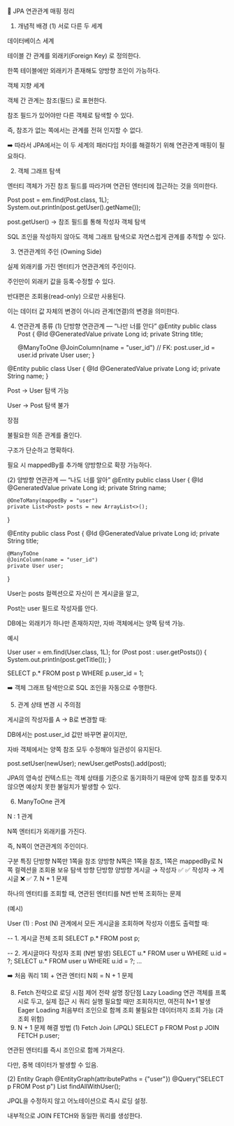 🔗 JPA 연관관계 매핑 정리
1. 개념적 배경
(1) 서로 다른 두 세계

데이터베이스 세계

테이블 간 관계를 외래키(Foreign Key) 로 정의한다.

한쪽 테이블에만 외래키가 존재해도 양방향 조인이 가능하다.

객체 지향 세계

객체 간 관계는 참조(필드) 로 표현한다.

참조 필드가 있어야만 다른 객체로 탐색할 수 있다.

즉, 참조가 없는 쪽에서는 관계를 전혀 인지할 수 없다.

➡️ 따라서 JPA에서는 이 두 세계의 패러다임 차이를 해결하기 위해 연관관계 매핑이 필요하다.

2. 객체 그래프 탐색

엔터티 객체가 가진 참조 필드를 따라가며 연관된 엔터티에 접근하는 것을 의미한다.

Post post = em.find(Post.class, 1L);
System.out.println(post.getUser().getName());


post.getUser() → 참조 필드를 통해 작성자 객체 탐색

SQL 조인을 작성하지 않아도 객체 그래프 탐색으로 자연스럽게 관계를 추적할 수 있다.

3. 연관관계의 주인 (Owning Side)

실제 외래키를 가진 엔터티가 연관관계의 주인이다.

주인만이 외래키 값을 등록·수정할 수 있다.

반대편은 조회용(read-only) 으로만 사용된다.

이는 데이터 값 자체의 변경이 아니라 관계(연결)의 변경을 의미한다.

4. 연관관계 종류
(1) 단방향 연관관계 — “나만 너를 안다”
@Entity
public class Post {
    @Id @GeneratedValue
    private Long id;
    private String title;

    @ManyToOne
    @JoinColumn(name = "user_id")  // FK: post.user_id = user.id
    private User user;
}

@Entity
public class User {
    @Id @GeneratedValue
    private Long id;
    private String name;
}


Post → User 탐색 가능

User → Post 탐색 불가

장점

불필요한 의존 관계를 줄인다.

구조가 단순하고 명확하다.

필요 시 mappedBy를 추가해 양방향으로 확장 가능하다.

(2) 양방향 연관관계 — “나도 너를 알아”
@Entity
public class User {
    @Id @GeneratedValue
    private Long id;
    private String name;

    @OneToMany(mappedBy = "user")
    private List<Post> posts = new ArrayList<>();
}

@Entity
public class Post {
    @Id @GeneratedValue
    private Long id;
    private String title;

    @ManyToOne
    @JoinColumn(name = "user_id")
    private User user;
}


User는 posts 컬렉션으로 자신이 쓴 게시글을 알고,

Post는 user 필드로 작성자를 안다.

DB에는 외래키가 하나만 존재하지만, 자바 객체에서는 양쪽 탐색 가능.

예시

User user = em.find(User.class, 1L);
for (Post post : user.getPosts()) {
    System.out.println(post.getTitle());
}

SELECT p.* FROM post p WHERE p.user_id = 1;


➡️ 객체 그래프 탐색만으로 SQL 조인을 자동으로 수행한다.

5. 관계 상태 변경 시 주의점

게시글의 작성자를 A → B로 변경할 때:

DB에서는 post.user_id 값만 바꾸면 끝이지만,

자바 객체에서는 양쪽 참조 모두 수정해야 일관성이 유지된다.

post.setUser(newUser);
newUser.getPosts().add(post);


JPA의 영속성 컨텍스트는 객체 상태를 기준으로 동기화하기 때문에
양쪽 참조를 맞추지 않으면 예상치 못한 불일치가 발생할 수 있다.

6. ManyToOne 관계

N : 1 관계

N쪽 엔터티가 외래키를 가진다.

즉, N쪽이 연관관계의 주인이다.

구분	특징
단방향	N쪽만 1쪽을 참조
양방향	N쪽은 1쪽을 참조, 1쪽은 mappedBy로 N쪽 컬렉션을 조회용 보유
탐색 방향	단방향	양방향
게시글 → 작성자	✅	✅
작성자 → 게시글	❌	✅
7. N + 1 문제

하나의 엔터티를 조회할 때, 연관된 엔터티를 N번 반복 조회하는 문제

(예시)

User (1) : Post (N) 관계에서 모든 게시글을 조회하며 작성자 이름도 출력할 때:

-- 1. 게시글 전체 조회
SELECT p.* FROM post p;

-- 2. 게시글마다 작성자 조회 (N번 발생)
SELECT u.* FROM user u WHERE u.id = ?;
SELECT u.* FROM user u WHERE u.id = ?;
...


➡️ 처음 쿼리 1회 + 연관 엔터티 N회 = N + 1 문제

8. Fetch 전략으로 로딩 시점 제어
전략	설명	장단점
Lazy Loading	연관 객체를 프록시로 두고, 실제 접근 시 쿼리 실행	필요할 때만 조회하지만, 여전히 N+1 발생
Eager Loading	처음부터 조인으로 함께 조회	불필요한 데이터까지 조회 가능 (과조회 위험)
9. N + 1 문제 해결 방법
(1) Fetch Join (JPQL)
SELECT p FROM Post p JOIN FETCH p.user;


연관된 엔터티를 즉시 조인으로 함께 가져온다.

다만, 중복 데이터가 발생할 수 있음.

(2) Entity Graph
@EntityGraph(attributePaths = {"user"})
@Query("SELECT p FROM Post p")
List<Post> findAllWithUser();


JPQL을 수정하지 않고 어노테이션으로 즉시 로딩 설정.

내부적으로 JOIN FETCH와 동일한 쿼리를 생성한다.